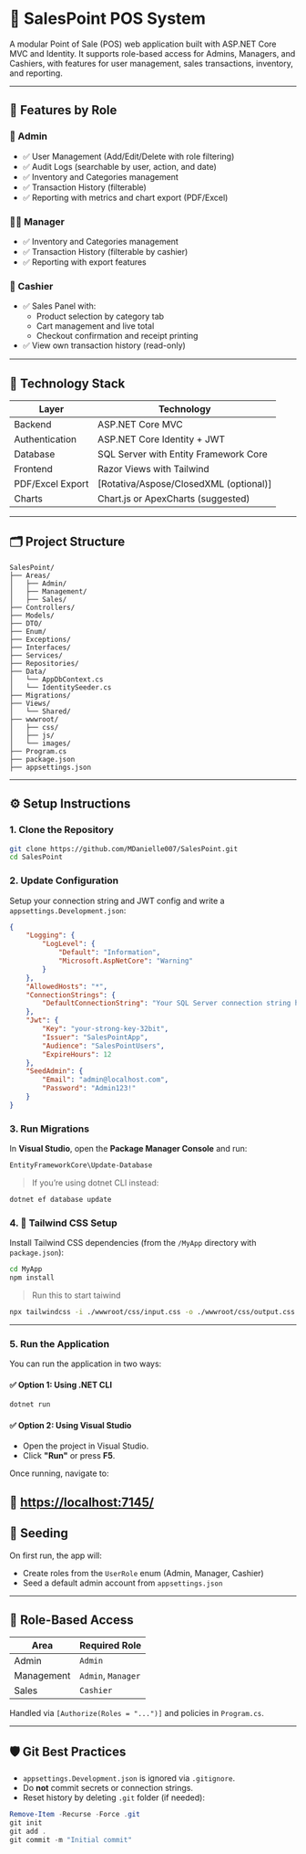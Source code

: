 # 🛒 SalesPoint POS System

A modular Point of Sale (POS) web application built with ASP.NET Core MVC and Identity. It supports role-based access for Admins, Managers, and Cashiers, with features for user management, sales transactions, inventory, and reporting.

---

## 📌 Features by Role

### 🔐 Admin

-   ✅ User Management (Add/Edit/Delete with role filtering)
-   ✅ Audit Logs (searchable by user, action, and date)
-   ✅ Inventory and Categories management
-   ✅ Transaction History (filterable)
-   ✅ Reporting with metrics and chart export (PDF/Excel)

### 👨‍💼 Manager

-   ✅ Inventory and Categories management
-   ✅ Transaction History (filterable by cashier)
-   ✅ Reporting with export features

### 🧾 Cashier

-   ✅ Sales Panel with:
    -   Product selection by category tab
    -   Cart management and live total
    -   Checkout confirmation and receipt printing
-   ✅ View own transaction history (read-only)

---

## 🧱 Technology Stack

| Layer            | Technology                             |
| ---------------- | -------------------------------------- |
| Backend          | ASP.NET Core MVC                       |
| Authentication   | ASP.NET Core Identity + JWT            |
| Database         | SQL Server with Entity Framework Core  |
| Frontend         | Razor Views with Tailwind              |
| PDF/Excel Export | [Rotativa/Aspose/ClosedXML (optional)] |
| Charts           | Chart.js or ApexCharts (suggested)     |

---

## 🗂 Project Structure

```plaintext
SalesPoint/
├── Areas/
│   ├── Admin/
│   ├── Management/
│   ├── Sales/
├── Controllers/
├── Models/
├── DTO/
├── Enum/
├── Exceptions/
├── Interfaces/
├── Services/
├── Repositories/
├── Data/
│   └── AppDbContext.cs
│   └── IdentitySeeder.cs
├── Migrations/
├── Views/
│   └── Shared/
├── wwwroot/
│   ├── css/
│   ├── js/
│   └── images/
├── Program.cs
├── package.json
├── appsettings.json
```

---

## ⚙️ Setup Instructions

### 1. Clone the Repository

```bash
git clone https://github.com/MDanielle007/SalesPoint.git
cd SalesPoint
```

### 2. Update Configuration

Setup your connection string and JWT config and write a `appsettings.Development.json`:

```json
{
    "Logging": {
        "LogLevel": {
            "Default": "Information",
            "Microsoft.AspNetCore": "Warning"
        }
    },
    "AllowedHosts": "*",
    "ConnectionStrings": {
        "DefaultConnectionString": "Your SQL Server connection string here"
    },
    "Jwt": {
        "Key": "your-strong-key-32bit",
        "Issuer": "SalesPointApp",
        "Audience": "SalesPointUsers",
        "ExpireHours": 12
    },
    "SeedAdmin": {
        "Email": "admin@localhost.com",
        "Password": "Admin123!"
    }
}
```

### 3. Run Migrations

In **Visual Studio**, open the **Package Manager Console** and run:

```powershell
EntityFrameworkCore\Update-Database
```

> If you’re using dotnet CLI instead:

```bash
dotnet ef database update
```

### 4. 🎨 Tailwind CSS Setup

Install Tailwind CSS dependencies (from the `/MyApp` directory with `package.json`):

```bash
cd MyApp
npm install
```

> Run this to start taiwind

```bash
npx tailwindcss -i ./wwwroot/css/input.css -o ./wwwroot/css/output.css --watch
```

---

### 5. Run the Application

You can run the application in two ways:

#### ✅ Option 1: Using .NET CLI

```bash
dotnet run
```

#### ✅ Option 2: Using Visual Studio

-   Open the project in Visual Studio.
-   Click **"Run"** or press **F5**.

Once running, navigate to:

## 📍 [https://localhost:7145/](https://localhost:7145/)

## 🧪 Seeding

On first run, the app will:

-   Create roles from the `UserRole` enum (Admin, Manager, Cashier)
-   Seed a default admin account from `appsettings.json`

---

## 🔐 Role-Based Access

| Area       | Required Role      |
| ---------- | ------------------ |
| Admin      | `Admin`            |
| Management | `Admin`, `Manager` |
| Sales      | `Cashier`          |

Handled via `[Authorize(Roles = "...")]` and policies in `Program.cs`.

---

## 🛡️ Git Best Practices

-   `appsettings.Development.json` is ignored via `.gitignore`.
-   Do **not** commit secrets or connection strings.
-   Reset history by deleting `.git` folder (if needed):

```powershell
Remove-Item -Recurse -Force .git
git init
git add .
git commit -m "Initial commit"
```
